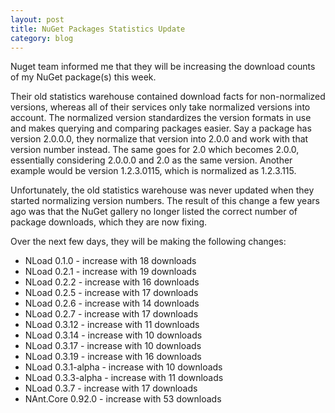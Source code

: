 ```yaml
---
layout: post
title: NuGet Packages Statistics Update
category: blog
---
```

Nuget team informed me that they will be increasing the download counts of my NuGet package(s) this week. 

Their old statistics warehouse contained download facts for non-normalized versions, whereas all of their services only take normalized versions into account. The normalized version standardizes the version formats in use and makes querying and comparing packages easier. Say a package has version 2.0.0.0, they normalize that version into 2.0.0 and work with that version number instead. The same goes for 2.0 which becomes 2.0.0, essentially considering 2.0.0.0 and 2.0 as the same version. Another example would be version 1.2.3.0115, which is normalized as 1.2.3.115.

Unfortunately, the old statistics warehouse was never updated when they started normalizing version numbers. The result of this change a few years ago was that the NuGet gallery no longer listed the correct number of package downloads, which they are now fixing.

Over the next few days, they will be making the following changes:

- NLoad 0.1.0 - increase with 18 downloads
- NLoad 0.2.1 - increase with 19 downloads
- NLoad 0.2.2 - increase with 16 downloads
- NLoad 0.2.5 - increase with 17 downloads
- NLoad 0.2.6 - increase with 14 downloads
- NLoad 0.2.7 - increase with 17 downloads
- NLoad 0.3.12 - increase with 11 downloads
- NLoad 0.3.14 - increase with 10 downloads
- NLoad 0.3.17 - increase with 10 downloads
- NLoad 0.3.19 - increase with 16 downloads
- NLoad 0.3.1-alpha - increase with 10 downloads
- NLoad 0.3.3-alpha - increase with 11 downloads
- NLoad 0.3.7 - increase with 17 downloads
- NAnt.Core 0.92.0 - increase with 53 downloads

